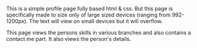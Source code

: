 This is a simple profile page fully based html & css. But this page is specifically made to size only of large sized devices (ranging from 992-1200px). The text will view on small devices but it will overflow.

This page views the persons skills in various branches and also contains a contact me part. It also views the person's details.
